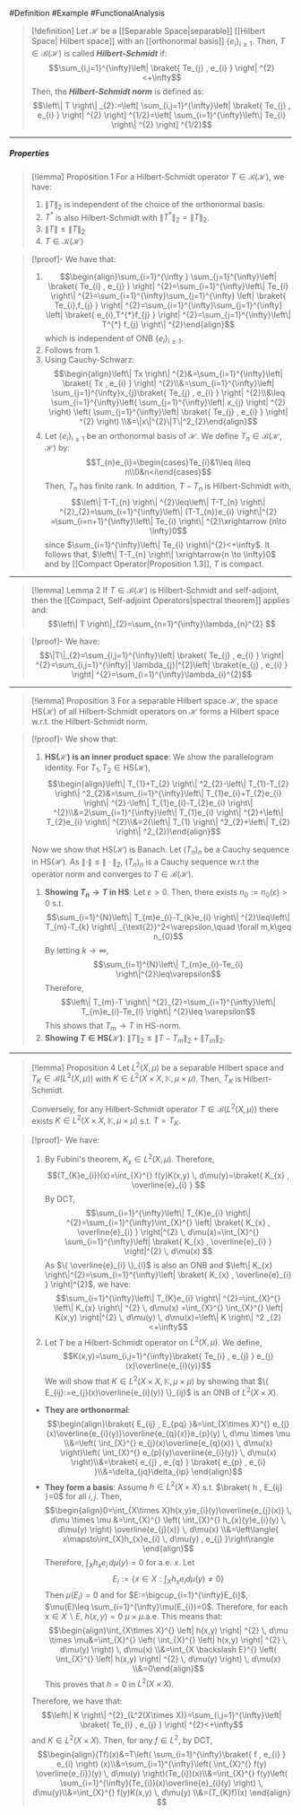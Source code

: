 #Definition #Example #FunctionalAnalysis 

> [!definition]
> Let $\mathcal{H}$ be a [[Separable Space|separable]] [[Hilbert Space| Hilbert space]] with an [[orthonormal basis]] $\{ e_{i}\}_{i\geq 1}$. Then, $T\in \mathcal{B}(\mathcal{H})$ is called ***Hilbert-Schmidt*** if: $$\sum_{i,j=1}^{\infty}\left| \braket{ Te_{j} , e_{i} }  \right| ^{2}<+\infty$$
> Then, the ***Hilbert-Schmidt norm*** is defined as:$$\left\| T \right\| _{2}:=\left[ \sum_{i,j=1}^{\infty}\left| \braket{ Te_{j} , e_{i} }  \right| ^{2} \right] ^{1/2}=\left[ \sum_{i=1}^{\infty}\left\| Te_{i} \right\|  ^{2} \right] ^{1/2}$$

---
##### Properties
> [!lemma] Proposition 1
> For a Hilbert-Schmidt operator $T\in \mathcal{B}(\mathcal{H})$, we have:
> 1. $\left\| T \right\|_{2}$ is independent of the choice of the orthonormal basis.
> 2. $T^{*}$ is also Hilbert-Schmidt with $\left\| T^{*} \right\|_{2}=\left\| T \right\|_{2}$.
> 3. $\left\| T \right\|\leq \left\| T \right\|_{2}$
> 4. $T\in \mathcal{K}(\mathcal{H})$
> 

> [!proof]-
> We have that:
> 1. $$\begin{align}\sum_{i=1}^{\infty } \sum_{j=1}^{\infty}\left| \braket{ Te_{i} , e_{j} }  \right| ^{2}=\sum_{i=1}^{\infty}\left\| Te_{i} \right\| ^{2}=\sum_{i=1}^{\infty}\sum_{j=1}^{\infty} \left| \braket{ Te_{i},f_{j} }  \right| ^{2}=\sum_{i=1}^{\infty}\sum_{j=1}^{\infty} \left| \braket{ e_{i},T^{*}f_{j} }  \right| ^{2}=\sum_{j=1}^{\infty}\left\| T^{*} f_{j} \right\| ^{2}\end{align}$$which is independent of ONB $\{ e_{i} \}_{i\geq 1}$.
> 2. Follows from 1.
> 3. Using Cauchy-Schwarz: $$\begin{align}\left\| Tx \right\| ^{2}&=\sum_{i=1}^{\infty}\left| \braket{ Tx , e_{i} }  \right| ^{2}\\&=\sum_{i=1}^{\infty}\left| \sum_{j=1}^{\infty}x_{j}\braket{ Te_{j} , e_{i} }  \right| ^{2}\\&\leq \sum_{i=1}^{\infty}\left( \sum_{j=1}^{\infty}\left| x_{j} \right| ^{2} \right) \left( \sum_{j=1}^{\infty}\left| \braket{ Te_{j} , e_{i} }  \right| ^{2} \right) \\&=\|x\|^{2}\|T\|^2_{2}\end{align}$$
> 4. Let $\{ e_{i} \}_{i\geq 1}$ be an orthonormal basis of $\mathcal{H}$. We define $T_{n}\in \mathcal{B}(\mathcal{H} ,\mathcal{H})$ by: 
> $$T_{n}e_{i}=\begin{cases}Te_{i}&1\leq i\leq n\\0&n<i\end{cases}$$ Then, $T_{n}$ has finite rank. In addition, $T-T_{n}$ is Hilbert-Schmidt with, $$\left\| T-T_{n} \right\| ^{2}\leq\left\| T-T_{n} \right\| ^{2}_{2}=\sum_{i=1}^{\infty}\left\| (T-T_{n})e_{i} \right\|^{2} =\sum_{i=n+1}^{\infty}\left\| Te_{i} \right\| ^{2}\xrightarrow {n\to \infty}0$$since $\sum_{i=1}^{\infty}\left\| Te_{i} \right\|^{2}<+\infty$. It follows that, $\left\| T-T_{n} \right\| \xrightarrow{n \to \infty}0$ and by [[Compact Operator|Proposition 1.3]], $T$ is compact.
---
> [!lemma] Lemma 2
> If $T\in \mathcal{B}(\mathcal{H})$ is Hilbert-Schmidt and self-adjoint, then the [[Compact, Self-adjoint Operators|spectral theorem]] applies and: $$\left\| T \right\|_{2}=\sum_{n=1}^{\infty}\lambda_{n}^{2} $$

> [!proof]-
> We have: $$\|T\|_{2}=\sum_{i,j=1}^{\infty}\left| \braket{ Te_{j} , e_{i} }  \right| ^{2}=\sum_{i,j=1}^{\infty}| \lambda_{j}|^{2}\left| \braket{e_{j} , e_{i} }  \right| ^{2}=\sum_{i=1}^{\infty}\lambda_{i}^{2}$$
---
> [!lemma] Proposition 3
> For a separable Hilbert space $\mathcal{H}$, the space $\text{HS}(\mathcal{H})$ of all Hilbert-Schmidt operators  on $\mathcal{H}$ forms a Hilbert space w.r.t. the Hilbert-Schmidt norm.

> [!proof]-
> We show that:
> 1. **$\text{HS}(\mathcal{H})$ is an inner product space**: We show the parallelogram identity. For $T_{1},T_{2}\in \text{HS}(\mathcal{H})$, $$\begin{align}\left\| T_{1}+T_{2} \right\| ^2_{2}-\left\| T_{1}-T_{2} \right\| ^2_{2}&=\sum_{i=1}^{\infty}\left\| T_{1}e_{i}+T_{2}e_{i} \right\| ^{2}-\left\| T_{1}e_{i}-T_{2}e_{i} \right\| ^{2}\\&=2\sum_{i=1}^{\infty}\left\| T_{1}e_{i} \right\| ^{2}+\left\| T_{2}e_{i} \right\| ^{2}\\&=2(\left\| T_{1} \right\| ^2_{2}+\left\| T_{2} \right\| ^2_{2})\end{align}$$
> 
> Now we show that $\text{HS}(\mathcal{H})$ is Banach. Let $(T_{n})_{n}$ be a Cauchy sequence in $\text{HS}(\mathcal{H})$. As $\|\cdot\|\leq\|\cdot\|_{2}$, $(T_{n})_{n}$ is a Cauchy sequence w.r.t the operator norm and converges to $T\in \mathcal{B}(\mathcal{H})$. 
> 1. **Showing $T_{n}\to T$ in HS**: Let $\varepsilon>0$. Then, there exists $n_{0}:=n_{0}(\varepsilon)>0$ s.t. $$\sum_{i=1}^{N}\left\| T_{m}e_{i}-T_{k}e_{i} \right\| ^{2}\leq\left\| T_{m}-T_{k} \right\| _{\text{2}}^2<\varepsilon,\quad \forall m,k\geq n_{0}$$By letting $k\to \infty$, $$\sum_{i=1}^{N}\left\| T_{m}e_{i}-Te_{i} \right\|^{2}\leq\varepsilon$$Therefore, $$\left\| T_{m}-T \right\| ^{2}_{2}=\sum_{i=1}^{\infty}\left\| T_{m}e_{i}-Te_{i} \right\| ^{2}\leq \varepsilon$$This shows that $T_{m}\to T$ in HS-norm.
> 1. **Showing $T\in \text{HS}(\mathcal{H})$**: $\left\| T \right\|_{2}\leq \left\| T-T_{m} \right\|_{2}+\left\| T_{m} \right\|_{2}$.
> 	
---
> [!lemma] Proposition 4
> Let $L^2(X,\mu)$ be a separable Hilbert space and $T_{K}\in \mathcal{B}(L^2(X,\mu))$ with $K\in L^2(X\times X,\mathbb{K},\mu \times \mu)$. Then, $T_{K}$ is Hilbert-Schmidt. 
> 
> Conversely, for any Hilbert-Schmidt operator $T\in \mathcal{B}(L^2(X,\mu))$ there exists $K\in L^2(X\times X,\mathbb{K},\mu \times \mu)$ s.t. $T=T_{K}$.

> [!proof]-
> We have: 
> 1. By Fubini's theorem, $K_{x}\in L^2(X,\mu)$. Therefore, $$(T_{K}e_{i})(x)=\int_{X}^{} f(y)K(x,y) \, d\mu(y)=\braket{ K_{x} , \overline{e}_{i} }  $$ By DCT, $$\sum_{i=1}^{\infty}\left\| T_{K}e_{i} \right\| ^{2}=\sum_{i=1}^{\infty}\int_{X}^{} \left| \braket{ K_{x} , \overline{e}_{i} }  \right|^{2}  \, d\mu(x)=\int_{X}^{} \sum_{i=1}^{\infty}\left| \braket{ K_{x} , \overline{e}_{i} }  \right|^{2}  \, d\mu(x)  $$As $\{ \overline{e}_{i} \}_{i}$ is also an ONB and $\left\| K_{x} \right\|^{2}=\sum_{i=1}^{\infty}\left| \braket{ K_{x} , \overline{e}_{i} } \right|^{2}$, we have: $$\sum_{i=1}^{\infty}\left\| T_{K}e_{i} \right\| ^{2}=\int_{X}^{} \left\| K_{x} \right\| ^{2} \, d\mu(x) =\int_{X}^{} \int_{X}^{} \left| K(x,y) \right|^{2}  \, d\mu(y)  \, d\mu(x)=\left\| K \right\| ^2 _{2}<+\infty$$
> 2. Let $T$ be a Hilbert-Schmidt operator on $L^2(X,\mu)$. We define, $$K(x,y)=\sum_{i,j=1}^{\infty}\braket{ Te_{i} , e_{j} } e_{j}(x)\overline{e_{i}(y)}$$We will show that $K\in L^2(X\times X,\mathbb{K},\mu \times \mu)$ by showing that $\{ E_{ij}:=e_{j}(x)\overline{e_{i}(y)} \}_{ij}$ is an ONB of $L^2(X\times X)$. 
> 	- **They are orthonormal**: 
> 		$$\begin{align}\braket{ E_{ij} , E_{pq} }&=\int_{X\times X}^{} e_{j}(x)\overline{e_{i}(y)}\overline{e_{q}(x)}e_{p}(y) \, d\mu \times \mu  \\&=\left( \int_{X}^{} e_{j}(x)\overline{e_{q}(x)} \, d\mu(x) \right)\left( \int_{X}^{} e_{p}(y)\overline{e_{i}(y)} \, d\mu(x) \right)\\&=\braket{ e_{j} , e_{q} } \braket{ e_{p} , e_{i} }\\&=\delta_{jq}\delta_{ip}  \end{align}$$
> 	- **They form a basis**:
> 		Assume $h\in L^2(X\times X)$ s.t. $\braket{ h , E_{ij} }=0$ for all $i,j$. Then, $$\begin{align}0=\int_{X\times X}h(x,y)e_{i}(y)\overline{e_{j}(x)} \, d\mu \times \mu &=\int_{X}^{} \left( \int_{X}^{} h_{x}(y)e_{i}(y) \, d\mu(y)  \right) \overline{e_{j}(x)} \, d\mu(x) \\&=\left\langle{ x\mapsto\int_{X}h_{x}e_{i}  \, d\mu(y)  , e_{j} }\right\rangle \end{align}$$Therefore, $\int_{X}h_{x}e_{i}  \, d\mu(y)=0$ for a.e. $x$. Let $$E_{i}:=\left\{  x\in X:\int_{X}^{} h_{x}e_{i}d\mu(y) \neq 0 \right\}$$Then $\mu(E_{i})=0$ and for $E:=\bigcup_{i=1}^{\infty}E_{i}$, $\mu(E)\leq \sum_{i=1}^{\infty}\mu(E_{i})=0$. Therefore, for each $x\in X \backslash E$, $h(x,y)=0$ $\mu \times \mu$.a.e. This means that: $$\begin{align}\int_{X\times X}^{} \left| h(x,y) \right| ^{2} \, d\mu \times \mu&=\int_{X}^{} \left( \int_{X}^{} \left| h(x,y) \right| ^{2} \, d\mu(y)  \right)  \, d\mu(x) \\&=\int_{X \backslash E}^{} \left( \int_{X}^{} \left| h(x,y) \right| ^{2} \, d\mu(y)  \right)  \, d\mu(x) \\&=0\end{align}$$This proves that $h=0$ in $L^2(X\times X)$.
> 		
> 	Therefore, we have that: $$\left\| K \right\| ^{2}_{L^2(X\times X)}=\sum_{i,j=1}^{\infty}\left| \braket{ Te_{i} , e_{j} }  \right| ^{2}<+\infty$$and $K\in L^2(X\times X)$. Then, for any $f\in L^2$, by DCT, $$\begin{align}(Tf)(x)&=T\left( \sum_{i=1}^{\infty}\braket{ f , e_{i} } e_{i} \right) (x)\\&=\sum_{i=1}^{\infty}\left( \int_{X}^{} f(y) \overline{e_{i}}(y) \, d\mu(y) \right)(Te_{i})(x)\\&=\int_{X}^{} f(y)\left( \sum_{i=1}^{\infty}(Te_{i})(x)\overline{e}_{i}(y) \right) \, d\mu(y)\\&=\int_{X}^{} f(y)K(x,y) \, d\mu(y) \\&=(T_{K}f)(x) \end{align} $$